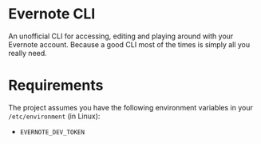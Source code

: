 # Evernote CLI

An unofficial CLI for accessing, editing and playing around with your Evernote account. Because a good CLI most of the times is simply all you really need.

# Requirements
 
The project assumes you have the following environment variables in your `/etc/environment` (in Linux):

* `EVERNOTE_DEV_TOKEN`
